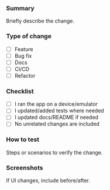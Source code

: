 ### Summary
Briefly describe the change.

### Type of change
- [ ] Feature
- [ ] Bug fix
- [ ] Docs
- [ ] CI/CD
- [ ] Refactor

### Checklist
- [ ] I ran the app on a device/emulator
- [ ] I updated/added tests where needed
- [ ] I updated docs/README if needed
- [ ] No unrelated changes are included

### How to test
Steps or scenarios to verify the change.

### Screenshots
If UI changes, include before/after.


